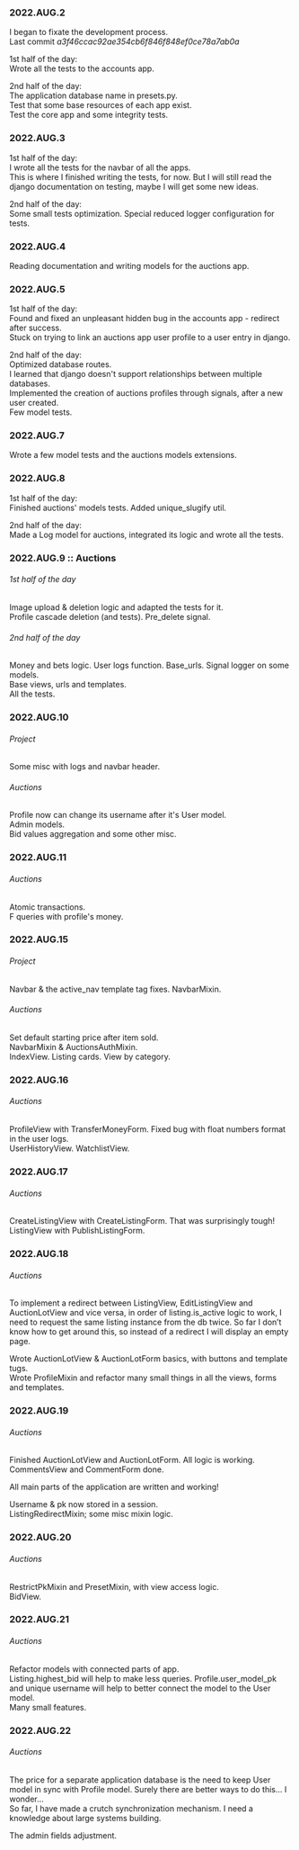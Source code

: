 ### 2022.AUG.2

I began to fixate the development process. <br>
Last commit _a3f46ccac92ae354cb6f846f848ef0ce78a7ab0a_

1st half of the day: <br>
Wrote all the tests to the accounts app.

2nd half of the day: <br>
The application database name in presets.py. <br>
Test that some base resources of each app exist. <br>
Test the core app and some integrity tests.

### 2022.AUG.3

1st half of the day: <br>
I wrote all the tests for the navbar of all the apps. <br>
This is where I finished writing the tests, for now. But I will still read the django documentation on testing, maybe I will get some new ideas.

2nd half of the day: <br>
Some small tests optimization. Special reduced logger configuration for tests. <br>

### 2022.AUG.4

Reading documentation and writing models for the auctions app.

### 2022.AUG.5

1st half of the day: <br>
Found and fixed an unpleasant hidden bug in the accounts app - redirect after success. <br>
Stuck on trying to link an auctions app user profile to a user entry in django.

2nd half of the day: <br>
Optimized database routes. <br>
I learned that django doesn't support relationships between multiple databases. <br>
Implemented the creation of auctions profiles through signals, after a new user created. <br>
Few model tests.

### 2022.AUG.7

Wrote a few model tests and the auctions models extensions.

### 2022.AUG.8

1st half of the day: <br>
Finished auctions' models tests. Added unique_slugify util.

2nd half of the day: <br>
Made a Log model for auctions, integrated its logic and wrote all the tests.

### 2022.AUG.9 :: Auctions

###### 1st half of the day
Image upload & deletion logic and adapted the tests for it. <br>
Profile cascade deletion (and tests). Pre_delete signal.
###### 2nd half of the day
Money and bets logic. User logs function. Base_urls. Signal logger on some models. <br>
Base views, urls and templates. <br>
All the tests.

### 2022.AUG.10

###### Project
Some misc with logs and navbar header.

###### Auctions
Profile now can change its username after it's User model. <br>
Admin models. <br>
Bid values aggregation and some other misc.

### 2022.AUG.11
###### Auctions
Atomic transactions. <br>
F queries with profile's money.

### 2022.AUG.15
###### Project
Navbar & the active_nav template tag fixes. NavbarMixin.

###### Auctions
Set default starting price after item sold. <br>
NavbarMixin & AuctionsAuthMixin. <br>
IndexView. Listing cards. View by category.

### 2022.AUG.16
###### Auctions
ProfileView with TransferMoneyForm. Fixed bug with float numbers format in the user logs. <br>
UserHistoryView. WatchlistView.

### 2022.AUG.17
###### Auctions
CreateListingView with CreateListingForm. That was surprisingly tough! <br>
ListingView with PublishListingForm.

### 2022.AUG.18
###### Auctions
To implement a redirect between ListingView, EditListingView and AuctionLotView and vice versa, in order of listing.is_active logic to work, I need to request the same listing instance from the db twice. So far I don’t know how to get around this, so instead of a redirect I will display an empty page.

Wrote AuctionLotView & AuctionLotForm basics, with buttons and template tugs. <br>
Wrote ProfileMixin and refactor many small things in all the views, forms and templates.

### 2022.AUG.19
###### Auctions
Finished AuctionLotView and AuctionLotForm. All logic is working. <br>
CommentsView and CommentForm done.

All main parts of the application are written and working!

Username & pk now stored in a session. <br>
ListingRedirectMixin; some misc mixin logic.

### 2022.AUG.20
###### Auctions
RestrictPkMixin and PresetMixin, with view access logic. <br>
BidView.

### 2022.AUG.21
###### Auctions
Refactor models with connected parts of app. <br>
Listing.highest_bid will help to make less queries. Profile.user_model_pk and unique username will help to better connect the model to the User model. <br>
Many small features.

### 2022.AUG.22
###### Auctions
The price for a separate application database is the need to keep User model in sync with Profile model. Surely there are better ways to do this... I wonder... <br>
So far, I have made a crutch synchronization mechanism. I need a knowledge about large systems building.

The admin fields adjustment.
